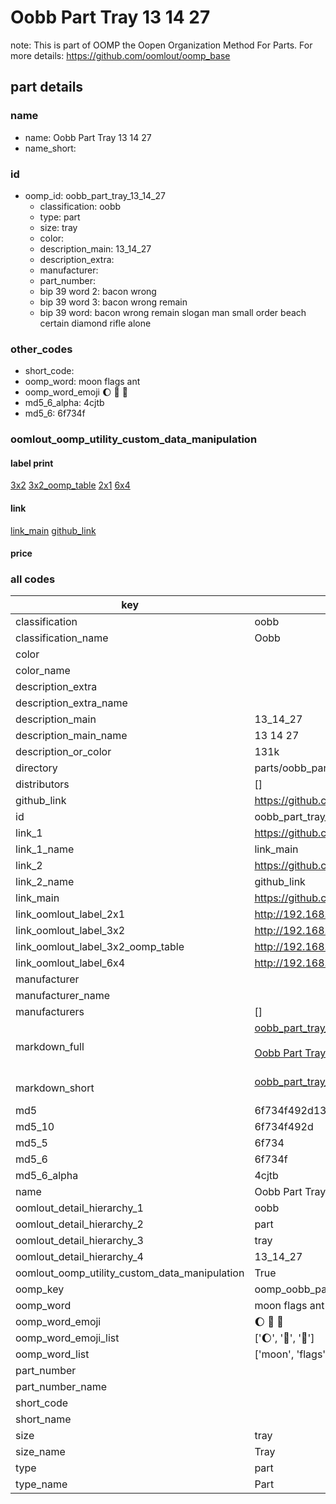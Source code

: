 # Oobb Part Tray 13 14 27  

note: This is part of OOMP the Oopen Organization Method For Parts. For more details: https://github.com/oomlout/oomp_base

##  part details





### name
* name: Oobb Part Tray 13 14 27
* name_short: 
### id
* oomp_id: oobb_part_tray_13_14_27
  * classification: oobb
  * type: part
  * size: tray
  * color: 
  * description_main: 13_14_27
  * description_extra: 
  * manufacturer: 
  * part_number: 
  * bip 39 word 2: bacon wrong
  * bip 39 word 3: bacon wrong remain
  * bip 39 word: bacon wrong remain slogan man small order beach certain diamond rifle alone

### other_codes
* short_code: 
* oomp_word: moon flags ant
* oomp_word_emoji :moon: :flags: :ant:
* md5_6_alpha: 4cjtb
* md5_6: 6f734f






### oomlout_oomp_utility_custom_data_manipulation
#### label print
[3x2](http://192.168.1.245:1112/?label=oomp%204cjtb)
[3x2_oomp_table](http://192.168.1.107:1112/?label=oomp%204cjtb)
[2x1](http://192.168.1.242:1112/?label=oomp%204cjtb)
[6x4](http://192.168.1.55:1112/?label=oomp%204cjtb)    

#### link

[link_main](https://github.com/oomlout/oomlout_oomp_current_version_messy/tree/main/parts/oobb_part_tray_13_14_27) [github_link](https://github.com/oomlout/oomlout_oomp_part_src/tree/main/parts/oobb_part_tray_13_14_27)                             

#### price







### all codes 
| key | value |  
| --- | --- |  
| classification | oobb |  
| classification_name | Oobb |  
| color |  |  
| color_name |  |  
| description_extra |  |  
| description_extra_name |  |  
| description_main | 13_14_27 |  
| description_main_name | 13 14 27 |  
| description_or_color | 131k |  
| directory | parts/oobb_part_tray_13_14_27 |  
| distributors | [] |  
| github_link | https://github.com/oomlout/oomlout_oomp_part_src/tree/main/parts/oobb_part_tray_13_14_27 |  
| id | oobb_part_tray_13_14_27 |  
| link_1 | https://github.com/oomlout/oomlout_oomp_current_version_messy/tree/main/parts/oobb_part_tray_13_14_27 |  
| link_1_name | link_main |  
| link_2 | https://github.com/oomlout/oomlout_oomp_part_src/tree/main/parts/oobb_part_tray_13_14_27 |  
| link_2_name | github_link |  
| link_main | https://github.com/oomlout/oomlout_oomp_current_version_messy/tree/main/parts/oobb_part_tray_13_14_27 |  
| link_oomlout_label_2x1 | http://192.168.1.242:1112/?label=oomp%204cjtb |  
| link_oomlout_label_3x2 | http://192.168.1.245:1112/?label=oomp%204cjtb |  
| link_oomlout_label_3x2_oomp_table | http://192.168.1.107:1112/?label=oomp%204cjtb |  
| link_oomlout_label_6x4 | http://192.168.1.55:1112/?label=oomp%204cjtb |  
| manufacturer |  |  
| manufacturer_name |  |  
| manufacturers | [] |  
| markdown_full | [oobb_part_tray_13_14_27](https://github.com/oomlout/oomlout_oomp_current_version_messy/tree/main/parts/oobb_part_tray_13_14_27)<br>[](https://github.com/oomlout/oomlout_oomp_current_version_messy/tree/main/parts/oobb_part_tray_13_14_27)<br>[Oobb Part Tray 13 14 27](https://github.com/oomlout/oomlout_oomp_current_version_messy/tree/main/parts/oobb_part_tray_13_14_27)<br><br> |  
| markdown_short | [oobb_part_tray_13_14_27](https://github.com/oomlout/oomlout_oomp_current_version_messy/tree/main/parts/oobb_part_tray_13_14_27)<br><br> |  
| md5 | 6f734f492d13738731c36cbf6b3fa88a |  
| md5_10 | 6f734f492d |  
| md5_5 | 6f734 |  
| md5_6 | 6f734f |  
| md5_6_alpha | 4cjtb |  
| name | Oobb Part Tray 13 14 27 |  
| oomlout_detail_hierarchy_1 | oobb |  
| oomlout_detail_hierarchy_2 | part |  
| oomlout_detail_hierarchy_3 | tray |  
| oomlout_detail_hierarchy_4 | 13_14_27 |  
| oomlout_oomp_utility_custom_data_manipulation | True |  
| oomp_key | oomp_oobb_part_tray_13_14_27 |  
| oomp_word | moon flags ant |  
| oomp_word_emoji | :moon: :flags: :ant: |  
| oomp_word_emoji_list | [':moon:', ':flags:', ':ant:'] |  
| oomp_word_list | ['moon', 'flags', 'ant'] |  
| part_number |  |  
| part_number_name |  |  
| short_code |  |  
| short_name |  |  
| size | tray |  
| size_name | Tray |  
| type | part |  
| type_name | Part |  
